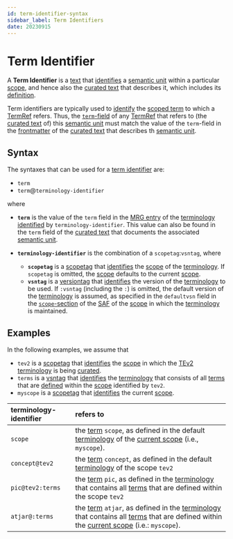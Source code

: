 ```yaml
---
id: term-identifier-syntax
sidebar_label: Term Identifiers
date: 20230915
---
```

# Term Identifier

A **Term Identifier** is a [text](identifier@) that [identifies](@) a [semantic unit](@) within a particular [scope](@), and hence also the [curated text](@) that describes it, which includes its [definition](@). 

Term identifiers are typically used to [identify](@) the [scoped term](@) to which a [TermRef](@) refers. Thus, the [`term`-field](/docs/spec-syntax/term-ref-syntax#term) of any [TermRef](@) that refers to (the [curated text](@) of) this [semantic unit](@) must match the value of the `term`-field in the [frontmatter](@) of the [curated text](@) that describes th [semantic unit](@).

## Syntax

The syntaxes that can be used for a [term identifier](@) are: 

- `term`
- `term`@`terminology-identifier`

where

- **`term`** is the value of the `term` field in the [MRG entry](@) of the [terminology](@) [identified](@) by `terminology-identifier`. This value can also be found in the `term` field of the [curated text](@) that documents the associated [semantic unit](@).

- **`terminology-identifier`** is the combination of a `scopetag`:`vsntag`, where

  - **`scopetag`** is a [scopetag](@) that [identifies](@) the [scope](@) of the [terminology](@). If `scopetag` is omitted, the [scope](@) defaults to the current [scope](@).
  - **`vsntag`** is a [versiontag](@) that [identifies](@) the  version of the [terminology](@) to be used. If `:vsntag` (including the `:`) is omitted, the default version of the [terminology](@) is assumed, as specified in the `defaultvsn` field in the [`scope`-section](/docs/spec-files/saf#scope-section) of the [SAF](@) of the [scope](@) in which the [terminology](@) is maintained.

## Examples

In the following examples, we assume that 
- `tev2` is a [scopetag](@) that [identifies](@) the [scope](@) in which the [TEv2](@) [terminology](@) is being [curated](@). 
- `terms` is a [vsntag](@) that [identifies](@) the [terminology](@) that consists of all [terms](@) that are [defined](@) within the [scope](@) identified by `tev2`.
- `myscope` is a [scopetag](@) that [identifies](@) the current [scope](@).

| terminology-identifier | refers to |
| :--------------------- | :-------- |
| `scope`                | the [term](@) `scope`, as defined in the default [terminology](@) of the [current scope](@) (i.e., `myscope`). |
| `concept@tev2`         | the [term](@) `concept`, as defined in the default [terminology](@) of the scope `tev2` |
| `pic@tev2:terms`       | the [term](@) `pic`, as defined in the [terminology](@) that contains all [terms](@) that are defined within the scope `tev2` |
| `atjar@:terms`         | the [term](@) `atjar`, as defined in the [terminology](@) that contains all [terms](@) that are defined within the [current scope](@) (i.e.: `myscope`). |